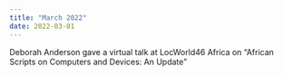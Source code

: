 ```yaml
---
title: "March 2022"
date: 2022-03-01
---
```


Deborah Anderson gave a virtual talk at LocWorld46 Africa on “African Scripts on Computers and Devices: An Update”